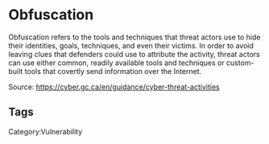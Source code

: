 # Obfuscation

Obfuscation refers to the tools and techniques that threat actors use to hide their identities, goals, techniques, and even their victims. In order to avoid leaving clues that defenders could use to attribute the activity, threat actors can use either common, readily available tools and techniques or custom-built tools that covertly send information over the Internet.

Source: https://cyber.gc.ca/en/guidance/cyber-threat-activities

## Tags

Category:Vulnerability

